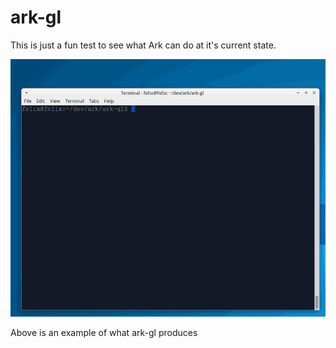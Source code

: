 # ark-gl
This is just a fun test to see what Ark can do at it's
current state.

![example](/example.gif)

Above is an example of what ark-gl produces